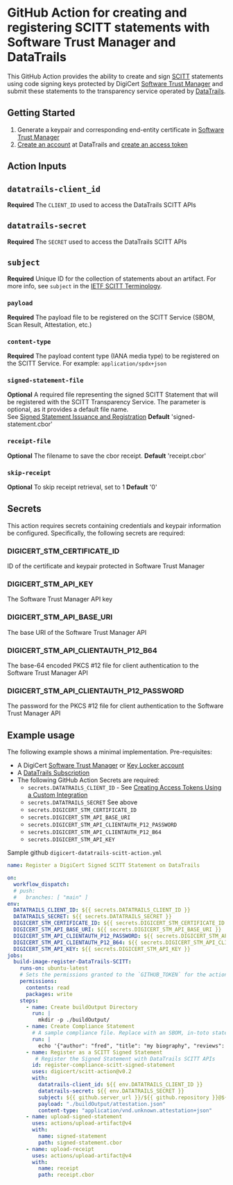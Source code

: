 # GitHub Action for creating and registering SCITT statements with Software Trust Manager and DataTrails

This GitHub Action provides the ability to create and sign [SCITT](https://datatracker.ietf.org/wg/scitt/about/) statements using code signing keys protected by DigiCert [Software Trust Manager](https://www.digicert.com/software-trust-manager) and submit these statements to the transparency service operated by [DataTrails](https://www.datatrails.ai/).

## Getting Started

1. Generate a keypair and corresponding end-entity certificate in [Software Trust Manager](https://www.digicert.com/software-trust-manager)
2. [Create an account](https://app.datatrails.ai/signup) at DataTrails and [create an access token](https://docs.datatrails.ai/developers/developer-patterns/getting-access-tokens-using-app-registrations/)

## Action Inputs

## `datatrails-client_id`

**Required** The `CLIENT_ID` used to access the DataTrails SCITT APIs

## `datatrails-secret`

**Required** The `SECRET` used to access the DataTrails SCITT APIs

## `subject`

**Required** Unique ID for the collection of statements about an artifact. For more info, see `subject` in the [IETF SCITT Terminology](https://datatracker.ietf.org/doc/html/draft-ietf-scitt-architecture#name-terminology).

### `payload`

**Required** The payload file to be registered on the SCITT Service (SBOM, Scan Result, Attestation, etc.)

### `content-type`

**Required** The payload content type (IANA media type) to be registered on the SCITT Service. For example: `application/spdx+json`

### `signed-statement-file`

**Optional** A required file representing the signed SCITT Statement that will be registered with the SCITT Transparency Service. The parameter is optional, as it provides a default file name.  
See [Signed Statement Issuance and Registration](https://datatracker.ietf.org/doc/html/draft-ietf-scitt-architecture#name-signed-statement-issuance-a)
**Default** 'signed-statement.cbor'

### `receipt-file`

**Optional** The filename to save the cbor receipt.
**Default** 'receipt.cbor'

### `skip-receipt`

**Optional** To skip receipt retrieval, set to 1
**Default** '0'

## Secrets

This action requires secrets containing credentials and keypair information be configured. Specifically, the following secrets are required:

### DIGICERT_STM_CERTIFICATE_ID

ID of the certificate and keypair protected in Software Trust Manager

### DIGICERT_STM_API_KEY

The Software Trust Manager API key

### DIGICERT_STM_API_BASE_URI

The base URI of the Software Trust Manager API

### DIGICERT_STM_API_CLIENTAUTH_P12_B64

The base-64 encoded PKCS #12 file for client authentication to the Software Trust Manager API

### DIGICERT_STM_API_CLIENTAUTH_P12_PASSWORD

The password for the PKCS #12 file for client authentication to the Software Trust Manager API

## Example usage

The following example shows a minimal implementation.
Pre-requisites:

- A DigiCert [Software Trust Manager](https://www.digicert.com/software-trust-manager) or [Key Locker account](https://www.digicert.com/blog/announcing-certcentrals-new-keylocker)
- A [DataTrails Subscription](https://www.datatrails.ai/getting-started/)
- The following GitHub Action Secrets are required:
  - `secrets.DATATRAILS_CLIENT_ID` - See [Creating Access Tokens Using a Custom Integration](https://docs.datatrails.ai/developers/developer-patterns/getting-access-tokens-using-app-registrations/)
  - `secrets.DATATRAILS_SECRET` See above
  - `secrets.DIGICERT_STM_CERTIFICATE_ID`
  - `secrets.DIGICERT_STM_API_BASE_URI`
  - `secrets.DIGICERT_STM_API_CLIENTAUTH_P12_PASSWORD`
  - `secrets.DIGICERT_STM_API_CLIENTAUTH_P12_B64`
  - `secrets.DIGICERT_STM_API_KEY`

Sample github `digicert-datatrails-scitt-action.yml`

```yaml
name: Register a DigiCert Signed SCITT Statement on DataTrails

on:
  workflow_dispatch:
  # push:
  #   branches: [ "main" ]
env:
  DATATRAILS_CLIENT_ID: ${{ secrets.DATATRAILS_CLIENT_ID }}
  DATATRAILS_SECRET: ${{ secrets.DATATRAILS_SECRET }}
  DIGICERT_STM_CERTIFICATE_ID: ${{ secrets.DIGICERT_STM_CERTIFICATE_ID }}
  DIGICERT_STM_API_BASE_URI: ${{ secrets.DIGICERT_STM_API_BASE_URI }}
  DIGICERT_STM_API_CLIENTAUTH_P12_PASSWORD: ${{ secrets.DIGICERT_STM_API_CLIENTAUTH_P12_PASSWORD }}
  DIGICERT_STM_API_CLIENTAUTH_P12_B64: ${{ secrets.DIGICERT_STM_API_CLIENTAUTH_P12_B64 }}
  DIGICERT_STM_API_KEY: ${{ secrets.DIGICERT_STM_API_KEY }}
jobs:
  build-image-register-DataTrails-SCITT:
    runs-on: ubuntu-latest
    # Sets the permissions granted to the `GITHUB_TOKEN` for the actions in this job.
    permissions:
      contents: read
      packages: write
    steps:
      - name: Create buildOutput Directory
        run: |
          mkdir -p ./buildOutput/
      - name: Create Compliance Statement
        # A sample compliance file. Replace with an SBOM, in-toto statement, image for content authenticity, ...
        run: |
          echo '{"author": "fred", "title": "my biography", "reviews": "mixed"}' > ./buildOutput/attestation.json
      - name: Register as a SCITT Signed Statement
         # Register the Signed Statement with DataTrails SCITT APIs
        id: register-compliance-scitt-signed-statement
        uses: digicert/scitt-action@v0.2
        with:
          datatrails-client_id: ${{ env.DATATRAILS_CLIENT_ID }}
          datatrails-secret: ${{ env.DATATRAILS_SECRET }}
          subject: ${{ github.server_url }}/${{ github.repository }}@${{ github.sha }}
          payload: "./buildOutput/attestation.json"
          content-type: "application/vnd.unknown.attestation+json"
      - name: upload-signed-statement
        uses: actions/upload-artifact@v4
        with:
          name: signed-statement
          path: signed-statement.cbor
      - name: upload-receipt
        uses: actions/upload-artifact@v4
        with:
          name: receipt
          path: receipt.cbor
  ```
